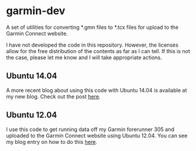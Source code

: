 garmin-dev
==========

A set of utilities for converting *.gmn files to *.tcx files for upload to the
Garmin Connect website.

I have not developed the code in this repository.  However, the licenses allow
for the free distribution of the contents as far as I can tell.  If this is not
the case, please let me know and I will take appropriate actions.

Ubuntu 14.04
------------

A more recent blog about using this code with Ubuntu 14.04 is available at
my new blog. Check out the post
[here](http://chrisstrelioff.ws/sandbox/2014/08/16/garmin_forerunner_and_ubuntu_14_04.html).

Ubuntu 12.04
------------

I use this code to get running data off my Garmin forerunner 305 and uploaded
to the Garmin Connect website using Ubuntu 12.04.  You can see my blog entry on
how to do this
[here](http://livesoncoffee.wordpress.com/2013/10/21/garmin-forerunner-and-ubuntu-12-04-updated/).


